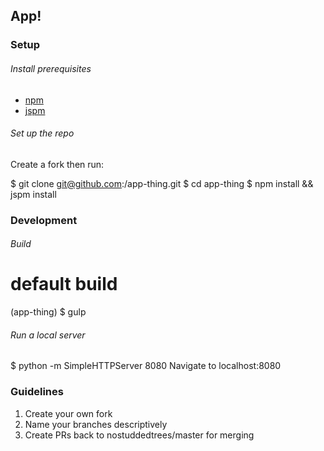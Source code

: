 ## App!

### Setup

###### Install prerequisites

* [npm](https://www.npmjs.com/)
* [jspm](http://jspm.io/)

###### Set up the repo
Create a fork then run:

$ git clone git@github.com:<your-fork>/app-thing.git
$ cd app-thing
$ npm install && jspm install


### Development

###### Build
# default build
(app-thing) $ gulp


###### Run a local server
$ python -m SimpleHTTPServer 8080
Navigate to localhost:8080

### Guidelines

1. Create your own fork
2. Name your branches descriptively
3. Create PRs back to nostuddedtrees/master for merging
